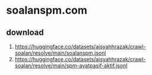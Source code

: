 # soalanspm.com

## download

1. https://huggingface.co/datasets/aisyahhrazak/crawl-soalan/resolve/main/soalanspm.jsonl
2. https://huggingface.co/datasets/aisyahhrazak/crawl-soalan/resolve/main/spm-ayatpasif-aktif.jsonl
